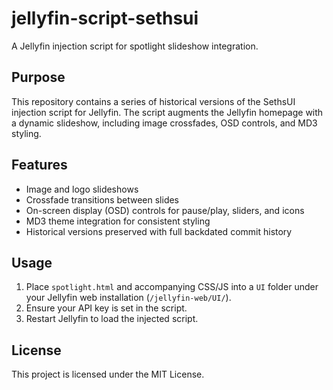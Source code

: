 # jellyfin-script-sethsui

A Jellyfin injection script for spotlight slideshow integration.

## Purpose

This repository contains a series of historical versions of the SethsUI injection script for Jellyfin. The script augments the Jellyfin homepage with a dynamic slideshow, including image crossfades, OSD controls, and MD3 styling.

## Features

- Image and logo slideshows
- Crossfade transitions between slides
- On-screen display (OSD) controls for pause/play, sliders, and icons
- MD3 theme integration for consistent styling
- Historical versions preserved with full backdated commit history

## Usage

1. Place `spotlight.html` and accompanying CSS/JS into a `UI` folder under your Jellyfin web installation (`/jellyfin-web/UI/`).
2. Ensure your API key is set in the script.
3. Restart Jellyfin to load the injected script.

## License

This project is licensed under the MIT License.
